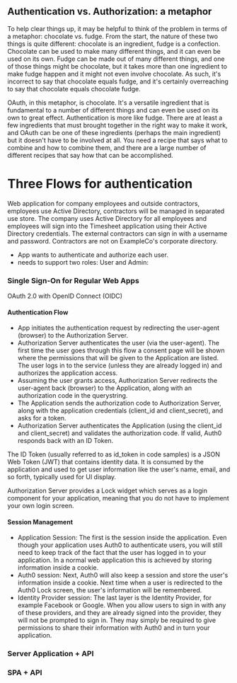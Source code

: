 ## Authentication vs. Authorization: a metaphor
To help clear things up, it may be helpful to think of the problem in terms of a metaphor: chocolate vs. fudge. From the start, the nature of these two things is quite different: chocolate is an ingredient, fudge is a confection. Chocolate can be used to make many different things, and it can even be used on its own. Fudge can be made out of many different things, and one of those things might be chocolate, but it takes more than one ingredient to make fudge happen and it might not even involve chocolate. As such, it's incorrect to say that chocolate equals fudge, and it's certainly overreaching to say that chocolate equals chocolate fudge.

OAuth, in this metaphor, is chocolate. It's a versatile ingredient that is fundamental to a number of different things and can even be used on its own to great effect. Authentication is more like fudge. There are at least a few ingredients that must brought together in the right way to make it work, and OAuth can be one of these ingredients (perhaps the main ingredient) but it doesn't have to be involved at all. You need a recipe that says what to combine and how to combine them, and there are a large number of different recipes that say how that can be accomplished.


# Three Flows for authentication

Web application for company employees and outside contractors, employees use Active Directory, contractors will be managed in separated use store. The company uses Active Directory for all employees and employees will sign into the Timesheet application using their Active Directory credentials. The external contractors can sign in with a username and password. Contractors are not on ExampleCo's corporate directory. 

- App wants to authenticate and authorize each user. 
- needs to support two roles: User and Admin:

### Single Sign-On for Regular Web Apps

OAuth 2.0 with OpenID Connect (OIDC)

#### Authentication Flow

- App initiates the authentication request by redirecting the user-agent (browser) to the Authorization Server.
- Authorization Server authenticates the user (via the user-agent). The first time the user goes through this flow a consent page will be shown where the permissions that will be given to the Application are listed. The user logs in to the service (unless they are already logged in) and authorizes the application access.
- Assuming the user grants access, Authorization Server redirects the user-agent back (browser) to the Application, along with an authorization code in the querystring.
- The Application sends the authorization code to Authorization Server, along with the application credentials (client_id and client_secret), and asks for a token.
- Authorization Server authenticates the Application (using the client_id and client_secret) and validates the authorization code. If valid, Auth0 responds back with an ID Token.


The ID Token (usually referred to as id_token in code samples) is a JSON Web Token (JWT) that contains identity data. It is consumed by the application and used to get user information like the user's name, email, and so forth, typically used for UI display.

Authorization Server provides a Lock widget which serves as a login component for your application, meaning that you do not have to implement your own login screen.

#### Session Management
- Application Session: The first is the session inside the application. Even though your application uses Auth0 to authenticate users, you will still need to keep track of the fact that the user has logged in to your application. In a normal web application this is achieved by storing information inside a cookie.
- Auth0 session: Next, Auth0 will also keep a session and store the user's information inside a cookie. Next time when a user is redirected to the Auth0 Lock screen, the user's information will be remembered.
- Identity Provider session: The last layer is the Identity Provider, for example Facebook or Google. When you allow users to sign in with any of these providers, and they are already signed into the provider, they will not be prompted to sign in. They may simply be required to give permissions to share their information with Auth0 and in turn your application.


### Server Application + API









### SPA + API

